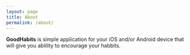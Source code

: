 ```yaml
---
layout: page
title: About
permalink: /about/
---
```


**GoodHabits** is simple application for your iOS and/or Android device that will give you ablility to encourage your habbits.

